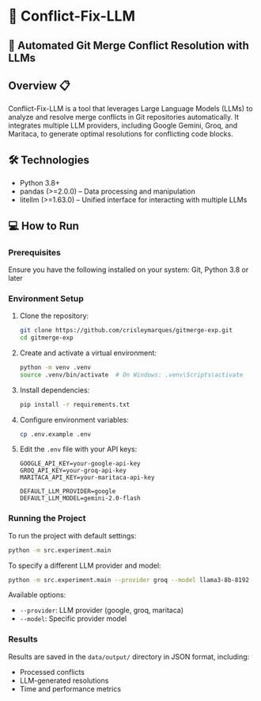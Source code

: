 # 🚀 Conflict-Fix-LLM

## 🤖 Automated Git Merge Conflict Resolution with LLMs

## Overview 📋

Conflict-Fix-LLM is a tool that leverages Large Language Models (LLMs) to analyze and resolve merge conflicts in Git repositories automatically. It integrates multiple LLM providers, including Google Gemini, Groq, and Maritaca, to generate optimal resolutions for conflicting code blocks.


## 🛠 Technologies

- Python 3.8+
- pandas (>=2.0.0) – Data processing and manipulation
- litellm (>=1.63.0) – Unified interface for interacting with multiple LLMs


## 💻 How to Run

### Prerequisites

Ensure you have the following installed on your system: Git, Python 3.8 or later

### Environment Setup
1. Clone the repository:
   ```bash
   git clone https://github.com/crisleymarques/gitmerge-exp.git
   cd gitmerge-exp
   ```

2. Create and activate a virtual environment:
   ```bash
   python -m venv .venv
   source .venv/bin/activate  # On Windows: .venv\Scripts\activate
   ```

3. Install dependencies:
   ```bash
   pip install -r requirements.txt
   ```

4. Configure environment variables:
   ```bash
   cp .env.example .env
   ```
   
5. Edit the `.env` file with your API keys:
   ```
   GOOGLE_API_KEY=your-google-api-key
   GROQ_API_KEY=your-groq-api-key
   MARITACA_API_KEY=your-maritaca-api-key
   
   DEFAULT_LLM_PROVIDER=google
   DEFAULT_LLM_MODEL=gemini-2.0-flash
   ```

### Running the Project

To run the project with default settings:

```bash
python -m src.experiment.main
```

To specify a different LLM provider and model:

```bash
python -m src.experiment.main --provider groq --model llama3-8b-8192
```

Available options:
- `--provider`: LLM provider (google, groq, maritaca)
- `--model`: Specific provider model

### Results

Results are saved in the `data/output/` directory in JSON format, including:
- Processed conflicts
- LLM-generated resolutions
- Time and performance metrics